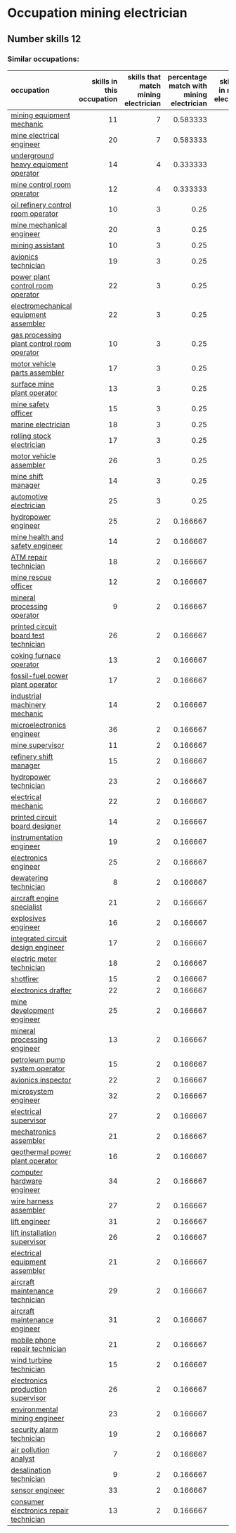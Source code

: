 # Occupation mining electrician
## Number skills 12
### Similar occupations:
| occupation                                                                                  |   skills in this occupation |   skills that match mining electrician |   percentage match with mining electrician |   skills not in mining electrician |
|:--------------------------------------------------------------------------------------------|----------------------------:|---------------------------------------:|-------------------------------------------:|-----------------------------------:|
| [mining equipment mechanic](mining_equipment_mechanic.md)                                   |                          11 |                                      7 |                                   0.583333 |                                  4 |
| [mine electrical engineer](mine_electrical_engineer.md)                                     |                          20 |                                      7 |                                   0.583333 |                                 13 |
| [underground heavy equipment operator](underground_heavy_equipment_operator.md)             |                          14 |                                      4 |                                   0.333333 |                                 10 |
| [mine control room operator](mine_control_room_operator.md)                                 |                          12 |                                      4 |                                   0.333333 |                                  8 |
| [oil refinery control room operator](oil_refinery_control_room_operator.md)                 |                          10 |                                      3 |                                   0.25     |                                  7 |
| [mine mechanical engineer](mine_mechanical_engineer.md)                                     |                          20 |                                      3 |                                   0.25     |                                 17 |
| [mining assistant](mining_assistant.md)                                                     |                          10 |                                      3 |                                   0.25     |                                  7 |
| [avionics technician](avionics_technician.md)                                               |                          19 |                                      3 |                                   0.25     |                                 16 |
| [power plant control room operator](power_plant_control_room_operator.md)                   |                          22 |                                      3 |                                   0.25     |                                 19 |
| [electromechanical equipment assembler](electromechanical_equipment_assembler.md)           |                          22 |                                      3 |                                   0.25     |                                 19 |
| [gas processing plant control room operator](gas_processing_plant_control_room_operator.md) |                          10 |                                      3 |                                   0.25     |                                  7 |
| [motor vehicle parts assembler](motor_vehicle_parts_assembler.md)                           |                          17 |                                      3 |                                   0.25     |                                 14 |
| [surface mine plant operator](surface_mine_plant_operator.md)                               |                          13 |                                      3 |                                   0.25     |                                 10 |
| [mine safety officer](mine_safety_officer.md)                                               |                          15 |                                      3 |                                   0.25     |                                 12 |
| [marine electrician](marine_electrician.md)                                                 |                          18 |                                      3 |                                   0.25     |                                 15 |
| [rolling stock electrician](rolling_stock_electrician.md)                                   |                          17 |                                      3 |                                   0.25     |                                 14 |
| [motor vehicle assembler](motor_vehicle_assembler.md)                                       |                          26 |                                      3 |                                   0.25     |                                 23 |
| [mine shift manager](mine_shift_manager.md)                                                 |                          14 |                                      3 |                                   0.25     |                                 11 |
| [automotive electrician](automotive_electrician.md)                                         |                          25 |                                      3 |                                   0.25     |                                 22 |
| [hydropower engineer](hydropower_engineer.md)                                               |                          25 |                                      2 |                                   0.166667 |                                 23 |
| [mine health and safety engineer](mine_health_and_safety_engineer.md)                       |                          14 |                                      2 |                                   0.166667 |                                 12 |
| [ATM repair technician](ATM_repair_technician.md)                                           |                          18 |                                      2 |                                   0.166667 |                                 16 |
| [mine rescue officer](mine_rescue_officer.md)                                               |                          12 |                                      2 |                                   0.166667 |                                 10 |
| [mineral processing operator](mineral_processing_operator.md)                               |                           9 |                                      2 |                                   0.166667 |                                  7 |
| [printed circuit board test technician](printed_circuit_board_test_technician.md)           |                          26 |                                      2 |                                   0.166667 |                                 24 |
| [coking furnace operator](coking_furnace_operator.md)                                       |                          13 |                                      2 |                                   0.166667 |                                 11 |
| [fossil-fuel power plant operator](fossil-fuel_power_plant_operator.md)                     |                          17 |                                      2 |                                   0.166667 |                                 15 |
| [industrial machinery mechanic](industrial_machinery_mechanic.md)                           |                          14 |                                      2 |                                   0.166667 |                                 12 |
| [microelectronics engineer](microelectronics_engineer.md)                                   |                          36 |                                      2 |                                   0.166667 |                                 34 |
| [mine supervisor](mine_supervisor.md)                                                       |                          11 |                                      2 |                                   0.166667 |                                  9 |
| [refinery shift manager](refinery_shift_manager.md)                                         |                          15 |                                      2 |                                   0.166667 |                                 13 |
| [hydropower technician](hydropower_technician.md)                                           |                          23 |                                      2 |                                   0.166667 |                                 21 |
| [electrical mechanic](electrical_mechanic.md)                                               |                          22 |                                      2 |                                   0.166667 |                                 20 |
| [printed circuit board designer](printed_circuit_board_designer.md)                         |                          14 |                                      2 |                                   0.166667 |                                 12 |
| [instrumentation engineer](instrumentation_engineer.md)                                     |                          19 |                                      2 |                                   0.166667 |                                 17 |
| [electronics engineer](electronics_engineer.md)                                             |                          25 |                                      2 |                                   0.166667 |                                 23 |
| [dewatering technician](dewatering_technician.md)                                           |                           8 |                                      2 |                                   0.166667 |                                  6 |
| [aircraft engine specialist](aircraft_engine_specialist.md)                                 |                          21 |                                      2 |                                   0.166667 |                                 19 |
| [explosives engineer](explosives_engineer.md)                                               |                          16 |                                      2 |                                   0.166667 |                                 14 |
| [integrated circuit design engineer](integrated_circuit_design_engineer.md)                 |                          17 |                                      2 |                                   0.166667 |                                 15 |
| [electric meter technician](electric_meter_technician.md)                                   |                          18 |                                      2 |                                   0.166667 |                                 16 |
| [shotfirer](shotfirer.md)                                                                   |                          15 |                                      2 |                                   0.166667 |                                 13 |
| [electronics drafter](electronics_drafter.md)                                               |                          22 |                                      2 |                                   0.166667 |                                 20 |
| [mine development engineer](mine_development_engineer.md)                                   |                          25 |                                      2 |                                   0.166667 |                                 23 |
| [mineral processing engineer](mineral_processing_engineer.md)                               |                          13 |                                      2 |                                   0.166667 |                                 11 |
| [petroleum pump system operator](petroleum_pump_system_operator.md)                         |                          15 |                                      2 |                                   0.166667 |                                 13 |
| [avionics inspector](avionics_inspector.md)                                                 |                          22 |                                      2 |                                   0.166667 |                                 20 |
| [microsystem engineer](microsystem_engineer.md)                                             |                          32 |                                      2 |                                   0.166667 |                                 30 |
| [electrical supervisor](electrical_supervisor.md)                                           |                          27 |                                      2 |                                   0.166667 |                                 25 |
| [mechatronics assembler](mechatronics_assembler.md)                                         |                          21 |                                      2 |                                   0.166667 |                                 19 |
| [geothermal power plant operator](geothermal_power_plant_operator.md)                       |                          16 |                                      2 |                                   0.166667 |                                 14 |
| [computer hardware engineer](computer_hardware_engineer.md)                                 |                          34 |                                      2 |                                   0.166667 |                                 32 |
| [wire harness assembler](wire_harness_assembler.md)                                         |                          27 |                                      2 |                                   0.166667 |                                 25 |
| [lift engineer](lift_engineer.md)                                                           |                          31 |                                      2 |                                   0.166667 |                                 29 |
| [lift installation supervisor](lift_installation_supervisor.md)                             |                          26 |                                      2 |                                   0.166667 |                                 24 |
| [electrical equipment assembler](electrical_equipment_assembler.md)                         |                          21 |                                      2 |                                   0.166667 |                                 19 |
| [aircraft maintenance technician](aircraft_maintenance_technician.md)                       |                          29 |                                      2 |                                   0.166667 |                                 27 |
| [aircraft maintenance engineer](aircraft_maintenance_engineer.md)                           |                          31 |                                      2 |                                   0.166667 |                                 29 |
| [mobile phone repair technician](mobile_phone_repair_technician.md)                         |                          21 |                                      2 |                                   0.166667 |                                 19 |
| [wind turbine technician](wind_turbine_technician.md)                                       |                          15 |                                      2 |                                   0.166667 |                                 13 |
| [electronics production supervisor](electronics_production_supervisor.md)                   |                          26 |                                      2 |                                   0.166667 |                                 24 |
| [environmental mining engineer](environmental_mining_engineer.md)                           |                          23 |                                      2 |                                   0.166667 |                                 21 |
| [security alarm technician](security_alarm_technician.md)                                   |                          19 |                                      2 |                                   0.166667 |                                 17 |
| [air pollution analyst](air_pollution_analyst.md)                                           |                           7 |                                      2 |                                   0.166667 |                                  5 |
| [desalination technician](desalination_technician.md)                                       |                           9 |                                      2 |                                   0.166667 |                                  7 |
| [sensor engineer](sensor_engineer.md)                                                       |                          33 |                                      2 |                                   0.166667 |                                 31 |
| [consumer electronics repair technician](consumer_electronics_repair_technician.md)         |                          13 |                                      2 |                                   0.166667 |                                 11 |
